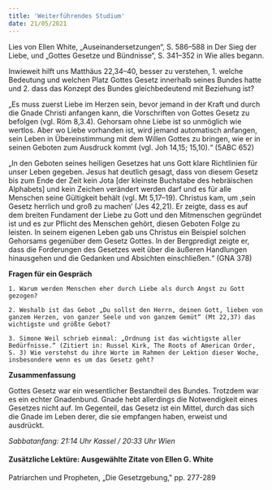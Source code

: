 ```yaml
---
title: 'Weiterführendes Studium'
date: 21/05/2021
---
```


Lies von Ellen White, „Auseinandersetzungen“, S. 586–588 in Der Sieg der Liebe, und „Gottes Gesetze und Bündnisse“, S. 341–352 in Wie alles begann.

Inwieweit hilft uns Matthäus 22,34–40, besser zu verstehen, 1. welche Bedeutung und welchen Platz Gottes Gesetz innerhalb seines Bundes hatte und
2. dass das Konzept des Bundes gleichbedeutend mit Beziehung ist?

„Es muss zuerst Liebe im Herzen sein, bevor jemand in der Kraft und durch die Gnade Christi anfangen kann, die Vorschriften von Gottes Gesetz zu befolgen (vgl. Röm 8,3.4). Gehorsam ohne Liebe ist so unmöglich wie wertlos. Aber wo Liebe vorhanden ist, wird jemand automatisch anfangen, sein Leben in Übereinstimmung mit dem Willen Gottes zu bringen, wie er in seinen Geboten zum Ausdruck kommt (vgl. Joh 14,15; 15,10).“ (5ABC 652)

„In den Geboten seines heiligen Gesetzes hat uns Gott klare Richtlinien für unser Leben gegeben. Jesus hat deutlich gesagt, dass von diesem Gesetz bis zum Ende der Zeit kein Jota [der kleinste Buchstabe des hebräischen Alphabets] und kein Zeichen verändert werden darf und es für alle Menschen seine Gültigkeit behält (vgl. Mt 5,17–19). Christus kam, um ‚sein Gesetz herrlich und groß zu machen‘ (Jes 42,21). Er zeigte, dass es auf dem breiten Fundament der Liebe zu Gott und den Mitmenschen gegründet ist und es zur Pflicht des Menschen gehört, diesen Geboten Folge zu leisten. In seinem eigenen Leben gab uns Christus ein Beispiel solchen Gehorsams gegenüber dem Gesetz Gottes. In der Bergpredigt zeigte er, dass die Forderungen des Gesetzes weit über die äußeren Handlungen hinausgehen und die Gedanken und Absichten einschließen.“ (GNA 378)

**Fragen für ein Gespräch**

`1. Warum werden Menschen eher durch Liebe als durch Angst zu Gott gezogen?`

`2. Weshalb ist das Gebot „Du sollst den Herrn, deinen Gott, lieben von ganzem Herzen, von ganzer Seele und von ganzem Gemüt“ (Mt 22,37) das wichtigste und größte Gebot?`

`3. Simone Weil schrieb einmal: „Ordnung ist das wichtigste aller Bedürfnisse.“ (Zitiert in: Russel Kirk, The Roots of American Order, S. 3) Wie verstehst du ihre Worte im Rahmen der Lektion dieser Woche, insbesondere wenn es um das Gesetz geht?`

**Zusammenfassung**

Gottes Gesetz war ein wesentlicher Bestandteil des Bundes. Trotzdem war es ein echter Gnadenbund. Gnade hebt allerdings die Notwendigkeit eines Gesetzes nicht auf. Im Gegenteil, das Gesetz ist ein Mittel, durch das sich die Gnade im Leben derer, die sie empfangen haben, erweist und ausdrückt.

_Sabbatanfang: 21:14 Uhr Kassel / 20:33 Uhr Wien_

#### Zusätzliche Lektüre: Ausgewählte Zitate von Ellen G. White

Patriarchen und Propheten, „Die Gesetzgebung," pp. 277-289
